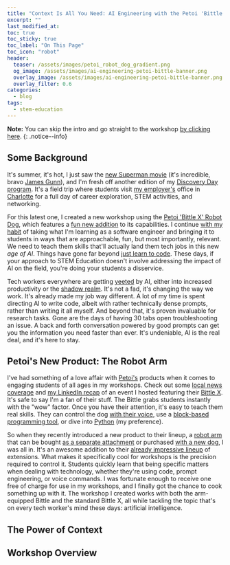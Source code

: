 ```yaml
---
title: "Context Is All You Need: AI Engineering with the Petoi 'Bittle X' Robot Dog"
excerpt: ""
last_modified_at:
toc: true
toc_sticky: true
toc_label: "On This Page"
toc_icon: "robot"
header:
  teaser: /assets/images/petoi_robot_dog_gradient.png
  og_image: /assets/images/ai-engineering-petoi-bittle-banner.png
  overlay_image: /assets/images/ai-engineering-petoi-bittle-banner.png
  overlay_filter: 0.6
categories:
  - blog
tags:
  - stem-education
---
```


<style>
    /* Apply styles only on tablets and larger devices */
    @media (min-width: 768px) {
        .page__hero--overlay {
            padding: 11em 0;
        }
    }
</style>

**Note:** You can skip the intro and go straight to the workshop [by clicking here](#workshop-overview).
{: .notice--info}

## Some Background

It's summer, it's hot, I just saw the [new Superman movie](https://en.wikipedia.org/wiki/Superman_(2025_film)) (it's incredible, bravo [James Gunn](https://en.wikipedia.org/wiki/James_Gunn)), and I'm fresh off another edition of my [Discovery Day program](https://www.linkedin.com/posts/activity-7298003609416355840-JkVI). It's a field trip where students visit [my employer's](https://en.wikipedia.org/wiki/Microsoft) office in [Charlotte](https://en.wikipedia.org/wiki/Charlotte,_North_Carolina) for a full day of career exploration, STEM activities, and networking.

For this latest one, I created a new workshop using the [Petoi 'Bittle X' Robot Dog](https://www.petoi.com/products/petoi-robot-dog-bittle-x-voice-controlled), which features a [fun new addition](https://docs.petoi.com/extensible-modules/robot-arm) to its capabilities. I continue [with my habit](https://segunakinyemi.com/tags/#stem-education) of taking what I'm learning as a software engineer and bringing it to students in ways that are approachable, fun, but most importantly, relevant. We need to teach them skills that'll actually land them tech jobs in this new _age of AI_. Things have gone far beyond [just learn to code](https://en.wikipedia.org/wiki/Learn_to_Code). These days, if your approach to STEM Education doesn't involve addressing the impact of AI on the field, you're doing your students a disservice.

Tech workers everywhere are getting [yeeted](https://www.google.com/search?q=yeeted+definition) by AI, either into increased productivity or the [shadow realm](https://layoffs.fyi/). It's not a fad, it's changing the way we work. It's already made my job way different. A lot of my time is spent directing AI to write code, albeit with rather technically dense prompts, rather than writing it all myself. And beyond that, it's proven invaluable for research tasks. Gone are the days of having 30 tabs open troubleshooting an issue. A back and forth conversation powered by good prompts can get you the information you need faster than ever. It's undeniable, AI is the real deal, and it's here to stay.

## Petoi's New Product: The Robot Arm

I've had something of a love affair with [Petoi's](https://www.petoi.com/) products when it comes to engaging students of all ages in my workshops. Check out some [local news coverage](https://www.wcnc.com/video/news/local/microsoft-hosts-students-for-discovery-day/275-15fcdc4a-f87d-46bf-ae28-d0e4c6050c3d) and [my LinkedIn recap](https://www.linkedin.com/posts/activity-7264735736778690560-71lh) of an event I hosted featuring their [Bittle X](https://www.petoi.com/products/petoi-robot-dog-bittle-x-voice-controlled). It's safe to say I'm a fan of their stuff. The Bittle grabs students instantly with the "wow" factor. Once you have their attention, it's easy to teach them real skills. They can control the dog [with their voice](https://docs.petoi.com/extensible-modules/voice-command-module), use a [block-based programming tool](https://docs.petoi.com/block-based-programming/petoi-coding-blocks), or dive into [Python](https://docs.petoi.com/apis/python-api) (my preference).

So when they recently introduced a new product to their lineup, a [robot arm](https://docs.petoi.com/extensible-modules/robot-arm) that can be bought [as a separate attachment](https://www.petoi.com/products/bittle-arm-extension-with-metal-servos?srsltid=AfmBOoq_sxjG8o6hx225aGZ60i1OupGrO-Y61acislPen_5ysaHz9UMG) or purchased [with a new dog](https://www.petoi.com/products/petoi-robot-dog-bittle-x-voice-controlled), I was all in. It's an awesome addition to their [already impressive lineup](https://www.petoi.com/collections/petoi-bittle-accessories) of extensions. What makes it specifically cool for workshops is the precision required to control it. Students quickly learn that being specific matters when dealing with technology, whether they're using code, prompt engineering, or voice commands. I was fortunate enough to receive one free of charge for use in my workshops, and I finally got the chance to cook something up with it. The workshop I created works with both the arm-equipped Bittle and the standard Bittle X, all while tackling the topic that's on every tech worker's mind these days: artificial intelligence.

## The Power of Context

## Workshop Overview

